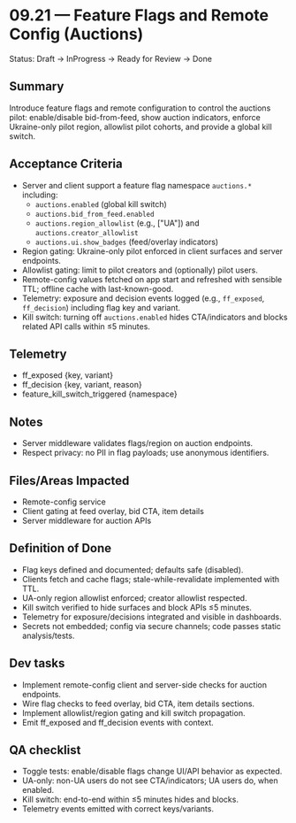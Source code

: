 # 09.21 — Feature Flags and Remote Config (Auctions)

Status: Draft → InProgress → Ready for Review → Done

## Summary
Introduce feature flags and remote configuration to control the auctions pilot: enable/disable bid-from-feed, show auction indicators, enforce Ukraine-only pilot region, allowlist pilot cohorts, and provide a global kill switch.

## Acceptance Criteria
- Server and client support a feature flag namespace `auctions.*` including:
  - `auctions.enabled` (global kill switch)
  - `auctions.bid_from_feed.enabled`
  - `auctions.region_allowlist` (e.g., ["UA"]) and `auctions.creator_allowlist`
  - `auctions.ui.show_badges` (feed/overlay indicators)
- Region gating: Ukraine-only pilot enforced in client surfaces and server endpoints.
- Allowlist gating: limit to pilot creators and (optionally) pilot users.
- Remote-config values fetched on app start and refreshed with sensible TTL; offline cache with last-known-good.
- Telemetry: exposure and decision events logged (e.g., `ff_exposed`, `ff_decision`) including flag key and variant.
- Kill switch: turning off `auctions.enabled` hides CTA/indicators and blocks related API calls within ≤5 minutes.

## Telemetry
- ff_exposed {key, variant}
- ff_decision {key, variant, reason}
- feature_kill_switch_triggered {namespace}

## Notes
- Server middleware validates flags/region on auction endpoints.
- Respect privacy: no PII in flag payloads; use anonymous identifiers.

## Files/Areas Impacted
- Remote-config service
- Client gating at feed overlay, bid CTA, item details
- Server middleware for auction APIs

## Definition of Done
- Flag keys defined and documented; defaults safe (disabled).
- Clients fetch and cache flags; stale-while-revalidate implemented with TTL.
- UA-only region allowlist enforced; creator allowlist respected.
- Kill switch verified to hide surfaces and block APIs ≤5 minutes.
- Telemetry for exposure/decisions integrated and visible in dashboards.
- Secrets not embedded; config via secure channels; code passes static analysis/tests.

## Dev tasks
- Implement remote-config client and server-side checks for auction endpoints.
- Wire flag checks to feed overlay, bid CTA, item details sections.
- Implement allowlist/region gating and kill switch propagation.
- Emit ff_exposed and ff_decision events with context.

## QA checklist
- Toggle tests: enable/disable flags change UI/API behavior as expected.
- UA-only: non-UA users do not see CTA/indicators; UA users do, when enabled.
- Kill switch: end-to-end within ≤5 minutes hides and blocks.
- Telemetry events emitted with correct keys/variants.
